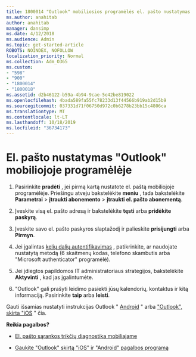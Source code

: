 ```yaml
---
title: 1800014 "Outlook" mobiliosios programėlės el. pašto nustatymas
ms.author: anahitab
author: anahitab
manager: dansimp
ms.date: 4/12/2018
ms.audience: Admin
ms.topic: get-started-article
ROBOTS: NOINDEX, NOFOLLOW
localization_priority: Normal
ms.collection: Adm_O365
ms.custom:
- "598"
- "900"
- "1800014"
- "1800018"
ms.assetid: d2b46122-b59a-4b94-9cae-5e42be819022
ms.openlocfilehash: 4bada589fa55fc78233d13f44566b919ab2d15b9
ms.sourcegitcommit: 037331d71f06750d972c0b6278b23bb15c4806ca
ms.translationtype: MT
ms.contentlocale: lt-LT
ms.lasthandoff: 10/18/2019
ms.locfileid: "36734173"
---
```

# <a name="set-up-email-in-the-outlook-mobile-app"></a>El. pašto nustatymas "Outlook" mobiliojoje programėlėje

1. Pasirinkite **pradėti** , jei pirmą kartą nustatote el. paštą mobiliojoje programėlėje. Priešingu atveju bakstelėkite **meniu** , tada bakstelėkite **Parametrai** \> **įtraukti abonemento** \> **įtraukti el. pašto abonementą**.

2. Įveskite visą el. pašto adresą ir bakstelėkite **tęsti** arba **pridėkite paskyrą**.

3. Įveskite savo el. pašto paskyros slaptažodį ir palieskite **prisijungti** arba **Pirmyn**.

4. Jei įgalintas [kelių dalių autentifikavimas](https://docs.microsoft.com/office365/admin/security-and-compliance/set-up-multi-factor-authentication) , patikrinkite, ar naudojate nustatytą metodą (6 skaitmenų kodas, telefono skambutis arba "Microsoft authenticator" programėlė).

5. Jei įdiegtos papildomos IT administratoriaus strategijos, bakstelėkite **Aktyvinti** , kad jas įgalintumėte.

6. "Outlook" gali prašyti leidimo pasiekti jūsų kalendorių, kontaktus ir kitą informaciją. Pasirinkite **taip** arba **leisti**.

Gauti išsamias nustatyti instrukcijas Outlook " [Android](https://support.office.com/article/886db551-8dfa-4fd5-b835-f8e532091872.aspx) " arba ["Outlook", skirta "iOS](https://support.office.com/article/b2de2161-cc1d-49ef-9ef9-81acd1c8e234.aspx) " čia.
  
 **Reikia pagalbos?**
  
- [El. pašto sąrankos trikčių diagnostika mobiliajame](https://support.office.com/article/a264ef01-9c88-48fb-9285-7017e4f31f02.aspx)

- [Gaukite "Outlook" skirtą "iOS" ir "Android" pagalbos programą](https://support.office.com/article/218a22d1-9fa5-4889-b689-de1c63493243.aspx#ID0EAABAAA=Contact_Support)
